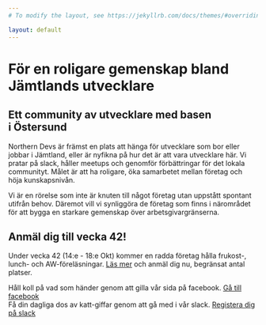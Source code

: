 ```yaml
---
# To modify the layout, see https://jekyllrb.com/docs/themes/#overriding-theme-defaults

layout: default
---
```

<div class="hero">
  <h1 class="hero_headline">För en roligare gemenskap bland Jämtlands&nbsp;utvecklare</h1>
  <div class="clouds"></div>
</div>
<section class="section section--description">
    <div class="inner description">
        <h2 class="description_headline">Ett community av utvecklare med basen i&nbsp;Östersund</h2>
        <p class="description_text">Northern Devs är främst en plats att hänga för utvecklare som bor eller jobbar i Jämtland, eller är nyfikna på hur det är att vara utvecklare här. Vi pratar på slack, håller meetups och genomför förbättringar för det lokala communityt. Målet är att ha roligare, öka samarbetet mellan företag och höja&nbsp;kunskapsnivån.</p>
        <p class="description_text">Vi är en rörelse som inte är knuten till något företag utan uppstått spontant utifrån behov. Däremot vill vi synliggöra de företag som finns i närområdet för att bygga en starkare gemenskap över&nbsp;arbetsgivargränserna.</p>
    </div>
</section>
<section class="section section--announcement">
  <div class="inner description">
    <h2 class="description_headline">Anmäl dig till vecka 42!</h2>
    <p class="description_text">Under vecka 42 (14:e - 18:e Okt) kommer en radda företag hålla frukost-, lunch- och AW-föreläsningar. <a class="link link--secondary" href="/week42">Läs mer</a> och anmäl dig nu, begränsat antal platser.</p>
  </div>
</section>
<section class="section section--cta">
  <div class="inner cta-wrapper">
    <div class="cta">
      Håll koll på vad som händer genom att gilla vår sida på&nbsp;facebook.
      <a class="cta_button" href="https://www.facebook.com/northerndevs/?modal=admin_todo_tour">Gå till facebook</a>
    </div>
    <div class="cta_divider"></div>
    <div class="cta">
      Få din dagliga dos av katt-giffar genom att gå med i vår&nbsp;slack.
      <a class="cta_button cta_button--secondary" href="https://join.slack.com/t/northerndevs/shared_invite/enQtNDMyMjE0NDM5NTM4LTliMDdlNjRkYWYxMmVhNmVjN2QxN2QxYTM5YjlmMDFiZWVhYzI1YmIzNTc3MDkzYzU5ZjM0YjY4ZDBkOGE0YmQ">Registera dig på slack</a>
    </div>
  </div>
</section>
